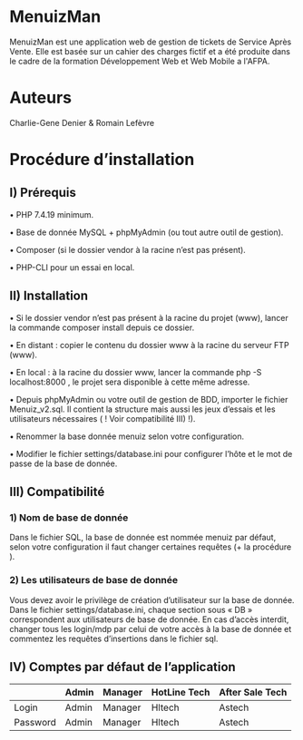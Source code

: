 # MenuizMan

MenuizMan est une application web de gestion de tickets de Service Après Vente.
Elle est basée sur un cahier des charges fictif et a été produite dans le cadre de la formation Développement Web et Web Mobile a l'AFPA.

# Auteurs

Charlie-Gene Denier & Romain Lefèvre

# Procédure d’installation

## I) Prérequis

• PHP 7.4.19 minimum.

• Base de donnée MySQL + phpMyAdmin (ou tout autre outil de gestion).

• Composer (si le dossier vendor à la racine n’est pas présent).

• PHP-CLI pour un essai en local.

## II) Installation

• Si le dossier vendor n’est pas présent à la racine du projet (www), lancer la commande
composer install depuis ce dossier.

• En distant : copier le contenu du dossier www à la racine du serveur FTP (www).

• En local : à la racine du dossier www, lancer la commande php -S localhost:8000 , le
projet sera disponible à cette même adresse.

• Depuis phpMyAdmin ou votre outil de gestion de BDD, importer le fichier
Menuiz_v2.sql. Il contient la structure mais aussi les jeux d’essais et les utilisateurs
nécessaires ( ! Voir compatibilité III) !).

• Renommer la base donnée menuiz selon votre configuration.

• Modifier le fichier settings/database.ini pour configurer l’hôte et le mot de passe de la
base de donnée.

## III) Compatibilité

###  1) Nom de base de donnée

Dans le fichier SQL, la base de donnée est nommée menuiz par défaut, selon votre
configuration il faut changer certaines requêtes (+ la procédure ).

###  2) Les utilisateurs de base de donnée

Vous devez avoir le privilège de création d’utilisateur sur la base de donnée.
Dans le fichier settings/database.ini, chaque section sous « DB » correspondent aux
utilisateurs de base de donnée.
En cas d’accès interdit, changer tous les login/mdp par celui de votre accès à la base de
donnée et commentez les requêtes d’insertions dans le fichier sql.

## IV) Comptes par défaut de l’application
|     | Admin | Manager | HotLine Tech | After Sale Tech |
|-----|-------|---------|--------------|-----------------|
|Login| Admin | Manager | Hltech | Astech|
|Password| Admin|Manager|Hltech|Astech
